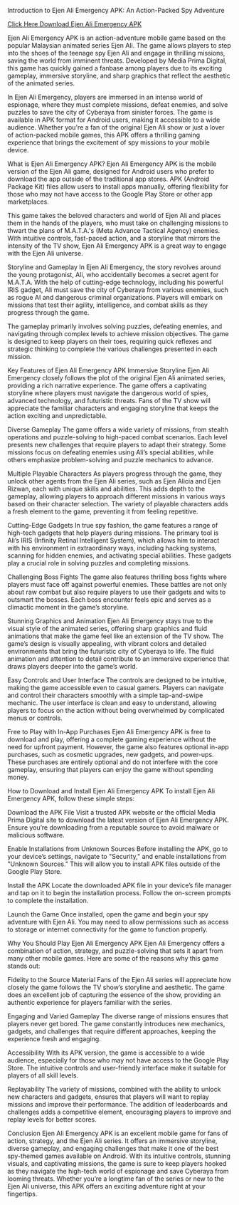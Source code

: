 Introduction to Ejen Ali Emergency APK: An Action-Packed Spy Adventure

[Click Here Download Ejen Ali Emergency APK](https://bitly.cx/GlDm6)

Ejen Ali Emergency APK is an action-adventure mobile game based on the popular Malaysian animated series Ejen Ali. The game allows players to step into the shoes of the teenage spy Ejen Ali and engage in thrilling missions, saving the world from imminent threats. Developed by Media Prima Digital, this game has quickly gained a fanbase among players due to its exciting gameplay, immersive storyline, and sharp graphics that reflect the aesthetic of the animated series.

In Ejen Ali Emergency, players are immersed in an intense world of espionage, where they must complete missions, defeat enemies, and solve puzzles to save the city of Cyberaya from sinister forces. The game is available in APK format for Android users, making it accessible to a wide audience. Whether you're a fan of the original Ejen Ali show or just a lover of action-packed mobile games, this APK offers a thrilling gaming experience that brings the excitement of spy missions to your mobile device.

What is Ejen Ali Emergency APK?
Ejen Ali Emergency APK is the mobile version of the Ejen Ali game, designed for Android users who prefer to download the app outside of the traditional app stores. APK (Android Package Kit) files allow users to install apps manually, offering flexibility for those who may not have access to the Google Play Store or other app marketplaces.

This game takes the beloved characters and world of Ejen Ali and places them in the hands of the players, who must take on challenging missions to thwart the plans of M.A.T.A.'s (Meta Advance Tactical Agency) enemies. With intuitive controls, fast-paced action, and a storyline that mirrors the intensity of the TV show, Ejen Ali Emergency APK is a great way to engage with the Ejen Ali universe.

Storyline and Gameplay
In Ejen Ali Emergency, the story revolves around the young protagonist, Ali, who accidentally becomes a secret agent for M.A.T.A. With the help of cutting-edge technology, including his powerful IRIS gadget, Ali must save the city of Cyberaya from various enemies, such as rogue AI and dangerous criminal organizations. Players will embark on missions that test their agility, intelligence, and combat skills as they progress through the game.

The gameplay primarily involves solving puzzles, defeating enemies, and navigating through complex levels to achieve mission objectives. The game is designed to keep players on their toes, requiring quick reflexes and strategic thinking to complete the various challenges presented in each mission.

Key Features of Ejen Ali Emergency APK
Immersive Storyline
Ejen Ali Emergency closely follows the plot of the original Ejen Ali animated series, providing a rich narrative experience. The game offers a captivating storyline where players must navigate the dangerous world of spies, advanced technology, and futuristic threats. Fans of the TV show will appreciate the familiar characters and engaging storyline that keeps the action exciting and unpredictable.

Diverse Gameplay
The game offers a wide variety of missions, from stealth operations and puzzle-solving to high-paced combat scenarios. Each level presents new challenges that require players to adapt their strategy. Some missions focus on defeating enemies using Ali’s special abilities, while others emphasize problem-solving and puzzle mechanics to advance.

Multiple Playable Characters
As players progress through the game, they unlock other agents from the Ejen Ali series, such as Ejen Alicia and Ejen Rizwan, each with unique skills and abilities. This adds depth to the gameplay, allowing players to approach different missions in various ways based on their character selection. The variety of playable characters adds a fresh element to the game, preventing it from feeling repetitive.

Cutting-Edge Gadgets
In true spy fashion, the game features a range of high-tech gadgets that help players during missions. The primary tool is Ali’s IRIS (Infinity Retinal Intelligent System), which allows him to interact with his environment in extraordinary ways, including hacking systems, scanning for hidden enemies, and activating special abilities. These gadgets play a crucial role in solving puzzles and completing missions.

Challenging Boss Fights
The game also features thrilling boss fights where players must face off against powerful enemies. These battles are not only about raw combat but also require players to use their gadgets and wits to outsmart the bosses. Each boss encounter feels epic and serves as a climactic moment in the game’s storyline.

Stunning Graphics and Animation
Ejen Ali Emergency stays true to the visual style of the animated series, offering sharp graphics and fluid animations that make the game feel like an extension of the TV show. The game’s design is visually appealing, with vibrant colors and detailed environments that bring the futuristic city of Cyberaya to life. The fluid animation and attention to detail contribute to an immersive experience that draws players deeper into the game’s world.

Easy Controls and User Interface
The controls are designed to be intuitive, making the game accessible even to casual gamers. Players can navigate and control their characters smoothly with a simple tap-and-swipe mechanic. The user interface is clean and easy to understand, allowing players to focus on the action without being overwhelmed by complicated menus or controls.

Free to Play with In-App Purchases
Ejen Ali Emergency APK is free to download and play, offering a complete gaming experience without the need for upfront payment. However, the game also features optional in-app purchases, such as cosmetic upgrades, new gadgets, and power-ups. These purchases are entirely optional and do not interfere with the core gameplay, ensuring that players can enjoy the game without spending money.

How to Download and Install Ejen Ali Emergency APK
To install Ejen Ali Emergency APK, follow these simple steps:

Download the APK File
Visit a trusted APK website or the official Media Prima Digital site to download the latest version of Ejen Ali Emergency APK. Ensure you’re downloading from a reputable source to avoid malware or malicious software.

Enable Installations from Unknown Sources
Before installing the APK, go to your device’s settings, navigate to "Security," and enable installations from "Unknown Sources." This will allow you to install APK files outside of the Google Play Store.

Install the APK
Locate the downloaded APK file in your device’s file manager and tap on it to begin the installation process. Follow the on-screen prompts to complete the installation.

Launch the Game
Once installed, open the game and begin your spy adventure with Ejen Ali. You may need to allow permissions such as access to storage or internet connectivity for the game to function properly.

Why You Should Play Ejen Ali Emergency APK
Ejen Ali Emergency offers a combination of action, strategy, and puzzle-solving that sets it apart from many other mobile games. Here are some of the reasons why this game stands out:

Fidelity to the Source Material
Fans of the Ejen Ali series will appreciate how closely the game follows the TV show’s storyline and aesthetic. The game does an excellent job of capturing the essence of the show, providing an authentic experience for players familiar with the series.

Engaging and Varied Gameplay
The diverse range of missions ensures that players never get bored. The game constantly introduces new mechanics, gadgets, and challenges that require different approaches, keeping the experience fresh and engaging.

Accessibility
With its APK version, the game is accessible to a wide audience, especially for those who may not have access to the Google Play Store. The intuitive controls and user-friendly interface make it suitable for players of all skill levels.

Replayability
The variety of missions, combined with the ability to unlock new characters and gadgets, ensures that players will want to replay missions and improve their performance. The addition of leaderboards and challenges adds a competitive element, encouraging players to improve and replay levels for better scores.

Conclusion
Ejen Ali Emergency APK is an excellent mobile game for fans of action, strategy, and the Ejen Ali series. It offers an immersive storyline, diverse gameplay, and engaging challenges that make it one of the best spy-themed games available on Android. With its intuitive controls, stunning visuals, and captivating missions, the game is sure to keep players hooked as they navigate the high-tech world of espionage and save Cyberaya from looming threats. Whether you’re a longtime fan of the series or new to the Ejen Ali universe, this APK offers an exciting adventure right at your fingertips.
